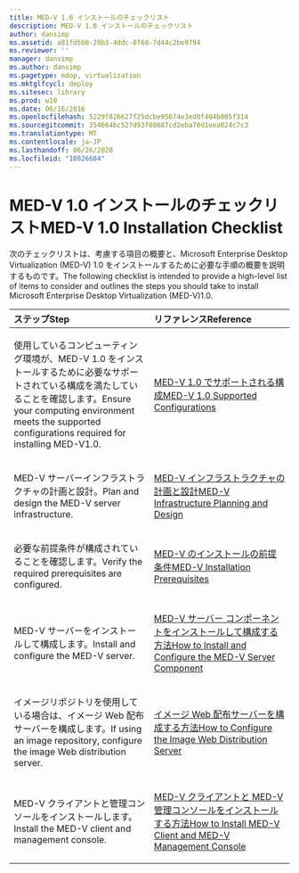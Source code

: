```yaml
---
title: MED-V 1.0 インストールのチェックリスト
description: MED-V 1.0 インストールのチェックリスト
author: dansimp
ms.assetid: a81fd5b0-29b3-4ddc-8f60-7d44c2be9794
ms.reviewer: ''
manager: dansimp
ms.author: dansimp
ms.pagetype: mdop, virtualization
ms.mktglfcycl: deploy
ms.sitesec: library
ms.prod: w10
ms.date: 06/16/2016
ms.openlocfilehash: 5229f826627f25dcbe95674e3ed0f404b805f314
ms.sourcegitcommit: 354664bc527d93f80687cd2eba70d1eea024c7c3
ms.translationtype: MT
ms.contentlocale: ja-JP
ms.lasthandoff: 06/26/2020
ms.locfileid: "10826604"
---
```

# <span data-ttu-id="cf6a3-103">MED-V 1.0 インストールのチェックリスト</span><span class="sxs-lookup"><span data-stu-id="cf6a3-103">MED-V 1.0 Installation Checklist</span></span>


<span data-ttu-id="cf6a3-104">次のチェックリストは、考慮する項目の概要と、Microsoft Enterprise Desktop Virtualization (MED-V) 1.0 をインストールするために必要な手順の概要を説明するものです。</span><span class="sxs-lookup"><span data-stu-id="cf6a3-104">The following checklist is intended to provide a high-level list of items to consider and outlines the steps you should take to install Microsoft Enterprise Desktop Virtualization (MED-V)1.0.</span></span>

<table>
<colgroup>
<col width="50%" />
<col width="50%" />
</colgroup>
<thead>
<tr class="header">
<th align="left"><span data-ttu-id="cf6a3-105">ステップ</span><span class="sxs-lookup"><span data-stu-id="cf6a3-105">Step</span></span></th>
<th align="left"><span data-ttu-id="cf6a3-106">リファレンス</span><span class="sxs-lookup"><span data-stu-id="cf6a3-106">Reference</span></span></th>
</tr>
</thead>
<tbody>
<tr class="odd">
<td align="left"><p><span data-ttu-id="cf6a3-107">使用しているコンピューティング環境が、MED-V 1.0 をインストールするために必要なサポートされている構成を満たしていることを確認します。</span><span class="sxs-lookup"><span data-stu-id="cf6a3-107">Ensure your computing environment meets the supported configurations required for installing MED-V1.0.</span></span></p></td>
<td align="left"><p><a href="med-v-10-supported-configurationsmedv-10.md" data-raw-source="[MED-V 1.0 Supported Configurations](med-v-10-supported-configurationsmedv-10.md)"><span data-ttu-id="cf6a3-108">MED-V 1.0 でサポートされる構成</span><span class="sxs-lookup"><span data-stu-id="cf6a3-108">MED-V 1.0 Supported Configurations</span></span></a></p></td>
</tr>
<tr class="even">
<td align="left"><p><span data-ttu-id="cf6a3-109">MED-V サーバーインフラストラクチャの計画と設計。</span><span class="sxs-lookup"><span data-stu-id="cf6a3-109">Plan and design the MED-V server infrastructure.</span></span></p></td>
<td align="left"><p><a href="med-v-infrastructure-planning-and-design.md" data-raw-source="[MED-V Infrastructure Planning and Design](med-v-infrastructure-planning-and-design.md)"><span data-ttu-id="cf6a3-110">MED-V インフラストラクチャの計画と設計</span><span class="sxs-lookup"><span data-stu-id="cf6a3-110">MED-V Infrastructure Planning and Design</span></span></a></p></td>
</tr>
<tr class="odd">
<td align="left"><p><span data-ttu-id="cf6a3-111">必要な前提条件が構成されていることを確認します。</span><span class="sxs-lookup"><span data-stu-id="cf6a3-111">Verify the required prerequisites are configured.</span></span></p></td>
<td align="left"><p><a href="med-v-installation-prerequisites.md" data-raw-source="[MED-V Installation Prerequisites](med-v-installation-prerequisites.md)"><span data-ttu-id="cf6a3-112">MED-V のインストールの前提条件</span><span class="sxs-lookup"><span data-stu-id="cf6a3-112">MED-V Installation Prerequisites</span></span></a></p></td>
</tr>
<tr class="even">
<td align="left"><p><span data-ttu-id="cf6a3-113">MED-V サーバーをインストールして構成します。</span><span class="sxs-lookup"><span data-stu-id="cf6a3-113">Install and configure the MED-V server.</span></span></p></td>
<td align="left"><p><a href="how-to-install-and-configure-the-med-v-server-component.md" data-raw-source="[How to Install and Configure the MED-V Server Component](how-to-install-and-configure-the-med-v-server-component.md)"><span data-ttu-id="cf6a3-114">MED-V サーバー コンポーネントをインストールして構成する方法</span><span class="sxs-lookup"><span data-stu-id="cf6a3-114">How to Install and Configure the MED-V Server Component</span></span></a></p></td>
</tr>
<tr class="odd">
<td align="left"><p><span data-ttu-id="cf6a3-115">イメージリポジトリを使用している場合は、イメージ Web 配布サーバーを構成します。</span><span class="sxs-lookup"><span data-stu-id="cf6a3-115">If using an image repository, configure the image Web distribution server.</span></span></p></td>
<td align="left"><p><a href="how-to-configure-the-image-web-distribution-server.md" data-raw-source="[How to Configure the Image Web Distribution Server](how-to-configure-the-image-web-distribution-server.md)"><span data-ttu-id="cf6a3-116">イメージ Web 配布サーバーを構成する方法</span><span class="sxs-lookup"><span data-stu-id="cf6a3-116">How to Configure the Image Web Distribution Server</span></span></a></p></td>
</tr>
<tr class="even">
<td align="left"><p><span data-ttu-id="cf6a3-117">MED-V クライアントと管理コンソールをインストールします。</span><span class="sxs-lookup"><span data-stu-id="cf6a3-117">Install the MED-V client and management console.</span></span></p></td>
<td align="left"><p><a href="how-to-install-med-v-client-and-med-v-management-console.md" data-raw-source="[How to Install MED-V Client and MED-V Management Console](how-to-install-med-v-client-and-med-v-management-console.md)"><span data-ttu-id="cf6a3-118">MED-V クライアントと MED-V 管理コンソールをインストールする方法</span><span class="sxs-lookup"><span data-stu-id="cf6a3-118">How to Install MED-V Client and MED-V Management Console</span></span></a></p></td>
</tr>
</tbody>
</table>

 

 

 





